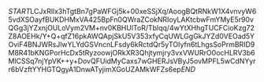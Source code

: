 $START$LCJxRllx3hTgtBn7gPaWFGj5k+00xeSSjXq/AoogBQtRNkW1X4vnvyW65vdXSOayfBUKDHMxVA425BpFn0QWraZCokNRIoyLAKtcbwFmYMyE5r90vQGg3jYZxnjOULoVym2VM+nv0KBHUlToR/Tblqq/4wYtXHhgTUCFCioKzg72Z8AOEHk/Y+Q+qfZ16pkAWQApjSkU5V353xfyCqUWLGgGkJYZd0VEOad5YOviF4BNJWRsJlwYLYdGSVncnLFsdy6kRctdQr5yTOIyfn6tLhgsSoPrmBRID9M8R41bKNGPorHcDx5tRyzoowjORkXR3Qhjtymjry3vxVWURrO0ocHLRV3b6MlCSSq7njYpVK++y+DovQFUidMyCaxs7wGHERJsVByJ5ovMPFL5wCdNYyrr6bVzftYYHGTQgyA1DnwATyjimXGoUZAMkWFZs6ep$END$